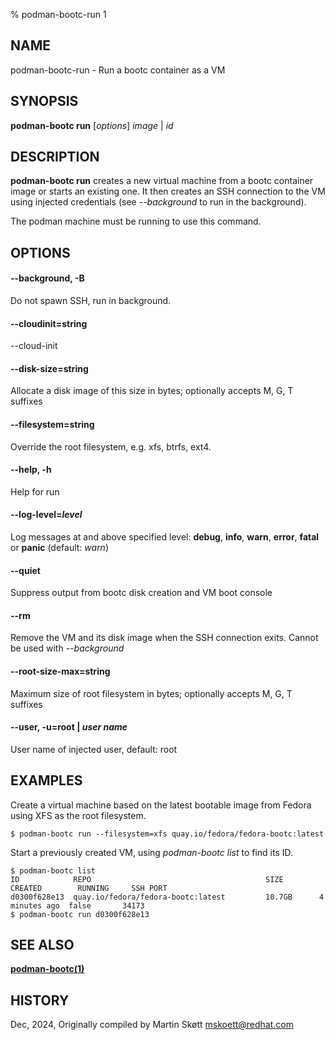 % podman-bootc-run 1

## NAME
podman-bootc-run - Run a bootc container as a VM

## SYNOPSIS
**podman-bootc run** [*options*] *image* | *id*

## DESCRIPTION
**podman-bootc run** creates a new virtual machine from a bootc container image or starts an existing one.
It then creates an SSH connection to the VM using injected credentials (see *--background* to run in the background).

The podman machine must be running to use this command.

## OPTIONS

#### **--background**, **-B**
Do not spawn SSH, run in background.

#### **--cloudinit**=**string**
--cloud-init <cloud-init data directory>

#### **--disk-size**=**string**
Allocate a disk image of this size in bytes; optionally accepts M, G, T suffixes

#### **--filesystem**=**string**
Override the root filesystem, e.g. xfs, btrfs, ext4.

#### **--help**, **-h**
Help for run

#### **--log-level**=*level*
Log messages at and above specified level: __debug__, __info__, __warn__, __error__, __fatal__ or __panic__ (default: _warn_)

#### **--quiet**
Suppress output from bootc disk creation and VM boot console

#### **--rm**
Remove the VM and its disk image when the SSH connection exits. Cannot be used with *--background*

#### **--root-size-max**=**string**
Maximum size of root filesystem in bytes; optionally accepts M, G, T suffixes

#### **--user**, **-u**=**root** | *user name*
User name of injected user, default: root

## EXAMPLES
Create a virtual machine based on the latest bootable image from Fedora using XFS as the root filesystem.
```
$ podman-bootc run --filesystem=xfs quay.io/fedora/fedora-bootc:latest
```

Start a previously created VM, using *podman-bootc list* to find its ID.
```
$ podman-bootc list
ID            REPO                                       SIZE        CREATED        RUNNING     SSH PORT
d0300f628e13  quay.io/fedora/fedora-bootc:latest         10.7GB      4 minutes ago  false       34173
$ podman-bootc run d0300f628e13
```

## SEE ALSO

**[podman-bootc(1)](podman-bootc.1.md)**

## HISTORY
Dec, 2024, Originally compiled by Martin Skøtt <mskoett@redhat.com>
